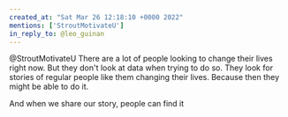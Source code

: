 ```yaml
---
created_at: "Sat Mar 26 12:18:10 +0000 2022"
mentions: ['StroutMotivateU']
in_reply_to: @leo_guinan
---
```


@StroutMotivateU There are a lot of people looking to change their lives right now. But they don't look at data when trying to do so. They look for stories of regular people like them changing their lives. Because then they might be able to do it.

And when we share our story, people can find it
